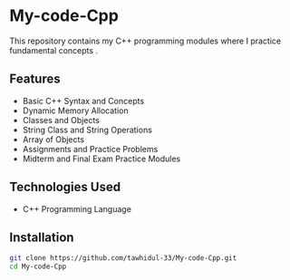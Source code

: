 # My-code-Cpp

This repository contains my C++ programming modules where I practice fundamental concepts .

## Features

- Basic C++ Syntax and Concepts  
- Dynamic Memory Allocation  
- Classes and Objects  
- String Class and String Operations  
- Array of Objects  
- Assignments and Practice Problems  
- Midterm and Final Exam Practice Modules  

## Technologies Used

- C++ Programming Language

## Installation

```bash
git clone https://github.com/tawhidul-33/My-code-Cpp.git
cd My-code-Cpp
